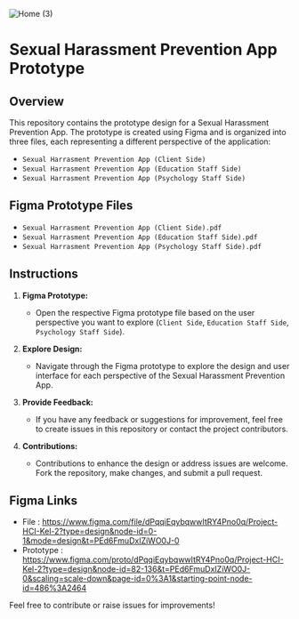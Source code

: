 ![Home (3)](https://github.com/dudinurdiyans/Sexual-Harassment-Prevention-App-Prototype-/assets/135699744/f8d2c960-3d36-496b-b9e6-6063a9de05d1)
# Sexual Harassment Prevention App Prototype

## Overview

This repository contains the prototype design for a Sexual Harassment Prevention App. The prototype is created using Figma and is organized into three files, each representing a different perspective of the application:
- `Sexual Harrasment Prevention App (Client Side)`
- `Sexual Harrasment Prevention App (Education Staff Side)`
- `Sexual Harrasment Prevention App (Psychology Staff Side)`

## Figma Prototype Files

- `Sexual Harrasment Prevention App (Client Side).pdf`
- `Sexual Harrasment Prevention App (Education Staff Side).pdf`
- `Sexual Harrasment Prevention App (Psychology Staff Side).pdf`

## Instructions

1. **Figma Prototype:**
   - Open the respective Figma prototype file based on the user perspective you want to explore (`Client Side`, `Education Staff Side`, `Psychology Staff Side`).

2. **Explore Design:**
   - Navigate through the Figma prototype to explore the design and user interface for each perspective of the Sexual Harassment Prevention App.

3. **Provide Feedback:**
   - If you have any feedback or suggestions for improvement, feel free to create issues in this repository or contact the project contributors.

4. **Contributions:**
   - Contributions to enhance the design or address issues are welcome. Fork the repository, make changes, and submit a pull request.
     
## Figma Links
- File : https://www.figma.com/file/dPqqiEqybqwwItRY4Pno0q/Project-HCI-Kel-2?type=design&node-id=0-1&mode=design&t=PEd6FmuDxIZiWO0J-0
- Prototype : https://www.figma.com/proto/dPqqiEqybqwwItRY4Pno0q/Project-HCI-Kel-2?type=design&node-id=82-136&t=PEd6FmuDxIZiWO0J-0&scaling=scale-down&page-id=0%3A1&starting-point-node-id=486%3A2464

  
Feel free to contribute or raise issues for improvements!

